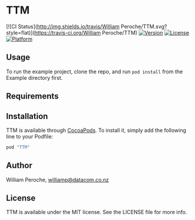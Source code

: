 # TTM

[![CI Status](http://img.shields.io/travis/William Peroche/TTM.svg?style=flat)](https://travis-ci.org/William Peroche/TTM)
[![Version](https://img.shields.io/cocoapods/v/TTM.svg?style=flat)](http://cocoapods.org/pods/TTM)
[![License](https://img.shields.io/cocoapods/l/TTM.svg?style=flat)](http://cocoapods.org/pods/TTM)
[![Platform](https://img.shields.io/cocoapods/p/TTM.svg?style=flat)](http://cocoapods.org/pods/TTM)

## Usage

To run the example project, clone the repo, and run `pod install` from the Example directory first.

## Requirements

## Installation

TTM is available through [CocoaPods](http://cocoapods.org). To install
it, simply add the following line to your Podfile:

```ruby
pod "TTM"
```

## Author

William Peroche, williamp@datacom.co.nz

## License

TTM is available under the MIT license. See the LICENSE file for more info.
